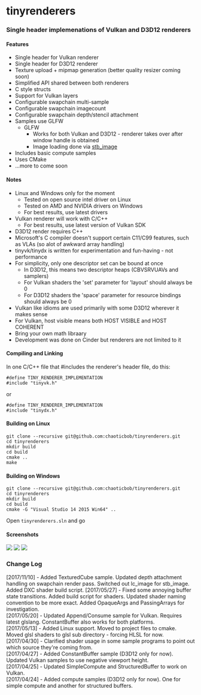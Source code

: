 # tinyrenderers

### Single header implemenations of Vulkan and D3D12 renderers

#### Features
 - Single header for Vulkan renderer
 - Single header for D3D12 renderer
 - Texture upload + mipmap generation (better quality resizer coming soon)
 - Simplified API shared between both renderers
 - C style structs
 - Support for Vulkan layers
 - Configurable swapchain multi-sample
 - Configurable swapchain imagecount
 - Configurable swapchain depth/stencil attachment
 - Samples use GLFW
   - GLFW
     - Works for both Vulkan and D3D12 - renderer takes over after window handle is obtained
     - Image loading done via [stb_image](https://github.com/nothings/stb)
 - Includes basic compute samples
 - Uses CMake 
 - ...more to come soon

#### Notes
 - Linux and Windows only for the moment
   - Tested on open source intel driver on Linux
   - Tested on AMD and NVIDIA drivers on Windows
   - For best results, use latest drivers
 - Vulkan renderer will work with C/C++
   - For best results, use latest version of Vulkan SDK
 - D3D12 render requires C++
 - Microsoft's C compiler doesn't support certain C11/C99 features, such as VLAs (so alot of awkward array handling)
 - tinyvk/tinydx is written for experimentation and fun-having - not performance
 - For simplicity, only one descriptor set can be bound at once
   - In D3D12, this means two descriptor heaps (CBVSRVUAVs and samplers)
   - For Vulkan shaders the 'set' parameter for 'layout' should always be 0
   - For D3D12 shaders the 'space' parameter for resource bindings should always be 0
 - Vulkan like idioms are used primarily with some D3D12 wherever it makes sense
 - For Vulkan, host visible means both HOST VISIBLE and HOST COHERENT
 - Bring your own math libraary
 - Development was done on Cinder but renderers are not limited to it

#### Compiling and Linking
In one C/C++ file that #includes the renderer's header file, do this:
```
#define TINY_RENDERER_IMPLEMENTATION
#include "tinyvk.h"
```
or
```
#define TINY_RENDERER_IMPLEMENTATION
#include "tinydx.h"
```
#### Building on Linux
```
git clone --recursive git@github.com:chaoticbob/tinyrenderers.git
cd tinyrenderers
mkdir build
cd build
cmake ..
make
```

#### Building on Windows
```
git clone --recursive git@github.com:chaoticbob/tinyrenderers.git
cd tinyrenderers
mkdir build
cd build
cmake -G "Visual Studio 14 2015 Win64" ..
```
Open ```tinyrenderers.sln``` and go

#### Screenshots
![](https://github.com/chaoticbob/tinyrenderers/blob/master/screenshots/tr-003.png?raw=true)
![](https://github.com/chaoticbob/tinyrenderers/blob/master/screenshots/tr-001.png?raw=true)
![](https://github.com/chaoticbob/tinyrenderers/blob/master/screenshots/tr-002.png?raw=true)


### Change Log
[2017/11/10] - Added TexturedCube sample. Updated depth attachment handling on swapchain render pass. Switched out lc_image for stb_image. Added DXC shader build script.
[2017/05/27] - Fixed some annoying buffer state transitions. Added build script for shaders. Updated shader naming convention to be more exact. Added OpaqueArgs and PassingArrays for investigation.<br>
[2017/05/20] - Updated Append/Consume sample for Vulkan. Requires latest glslang. ConstantBuffer also works for both platforms.<br>
[2017/05/13] - Added Linux support. Moved to project files to cmake. Moved glsl shaders to glsl sub directory - forcing HLSL for now.<br>
[2017/04/30] - Clarified shader usage in some sample programs to point out which source they're coming from.<br>
[2017/04/27] - Added ConstantBuffer sample (D3D12 only for now). Updated Vulkan samples to use negative viewport height.<br>
[2017/04/25] - Updated SimpleCompute and StructuredBuffer to work on Vulkan.<br>
[2017/04/24] - Added compute samples (D3D12 only for now). One for simple compute and another for structured buffers.
